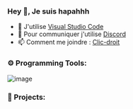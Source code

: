 
### Hey 👋, Je suis hapahhh

- 🔭 J'utilise [Visual Studio Code](https://code.visualstudio.com/)
- 🌱 Pour communiquer j'utilise [Discord](https://discord.com/)
- 📫 Comment me joindre : [Clic-droit](https://discord.gg/9v4ZVfSSDU)

### ⚙️ Programming Tools:
![image](https://user-images.githubusercontent.com/96797636/169660571-0baceb8b-a531-4992-b14e-846c2fe3032a.png)

### 🚩 Projects:
